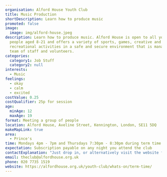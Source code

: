 ```yaml
---
organisation: Alford House Youth Club
title: Music Production
shortDescription: Learn how to produce music
promoted: false
image:
  image: img/alford-house.jpeg
description: Learn how to produce music. Alford House is open to all young
  people aged 8-21 and offers a variety of sports, games, creative and
  recreational activities in a safe and secure environment that is managed by a
  team of staff and volunteers.
categories:
  category1: Job Stuff
  category2: null
interests:
  - Music
feelings:
  - okay
  - calm
  - excited
costValue: 0.25
costQualifier: 25p for session
age:
  minAge: 12
  maxAge: 19
format: Meeting a group of people
location: Alford House, Aveline Street, Kennington, London, SE11 5DQ
makeMapLink: true
area:
  - Prince's
time: Mondays 4pm - 7pm and Thursdays 7:30pm - 8:30pm during term time.
expectation: Subscription payable on any night you attend the club
contactExplanation: "Just drop in, or alternatively visit the website for more info. "
email: theclub@alfordhouse.org.uk
phone: 020 7735 1519
website: https://alfordhouse.org.uk/youth-club/whats-on/term-time/
---
```

